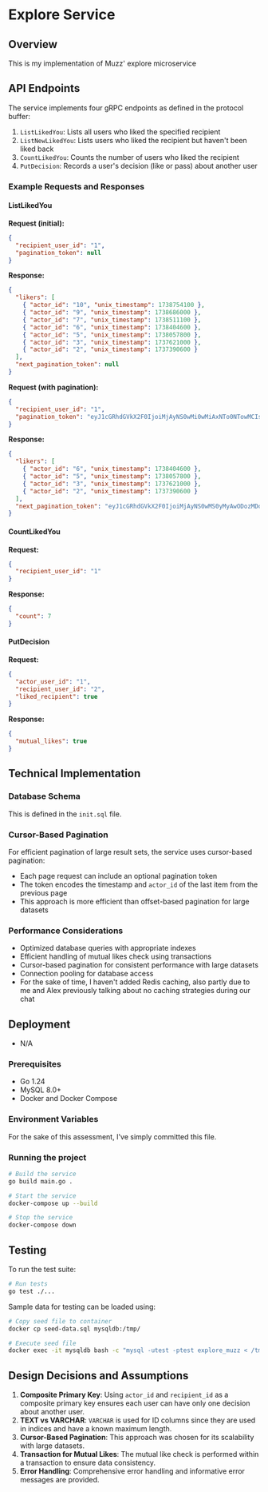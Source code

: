 # Explore Service

## Overview

This is my implementation of Muzz' explore microservice

## API Endpoints

The service implements four gRPC endpoints as defined in the protocol buffer:

1. `ListLikedYou`: Lists all users who liked the specified recipient
2. `ListNewLikedYou`: Lists users who liked the recipient but haven't been liked back
3. `CountLikedYou`: Counts the number of users who liked the recipient
4. `PutDecision`: Records a user's decision (like or pass) about another user

### Example Requests and Responses

#### ListLikedYou

**Request (initial):**
```json
{
  "recipient_user_id": "1",
  "pagination_token": null
}
```

**Response:**
```json
{
  "likers": [
    { "actor_id": "10", "unix_timestamp": 1738754100 },
    { "actor_id": "9", "unix_timestamp": 1738686000 },
    { "actor_id": "7", "unix_timestamp": 1738511100 },
    { "actor_id": "6", "unix_timestamp": 1738404600 },
    { "actor_id": "5", "unix_timestamp": 1738057800 },
    { "actor_id": "3", "unix_timestamp": 1737621000 },
    { "actor_id": "2", "unix_timestamp": 1737390600 }
  ],
  "next_pagination_token": null
}
```

**Request (with pagination):**
```json
{
  "recipient_user_id": "1",
  "pagination_token": "eyJ1cGRhdGVkX2F0IjoiMjAyNS0wMi0wMiAxNTo0NTowMCIsImFjdG9yX2lkIjoiNyJ9"
}
```

**Response:**
```json
{
  "likers": [
    { "actor_id": "6", "unix_timestamp": 1738404600 },
    { "actor_id": "5", "unix_timestamp": 1738057800 },
    { "actor_id": "3", "unix_timestamp": 1737621000 },
    { "actor_id": "2", "unix_timestamp": 1737390600 }
  ],
  "next_pagination_token": "eyJ1cGRhdGVkX2F0IjoiMjAyNS0wMS0yMyAwODozMDowMCIsImFjdG9yX2lkIjoiMyJ9"
}
```

#### CountLikedYou

**Request:**
```json
{
  "recipient_user_id": "1"
}
```

**Response:**
```json
{
  "count": 7
}
```

#### PutDecision

**Request:**
```json
{
  "actor_user_id": "1",
  "recipient_user_id": "2",
  "liked_recipient": true
}
```

**Response:**
```json
{
  "mutual_likes": true
}
```

## Technical Implementation

### Database Schema
This is defined in the `init.sql` file.

### Cursor-Based Pagination

For efficient pagination of large result sets, the service uses cursor-based pagination:

- Each page request can include an optional pagination token
- The token encodes the timestamp and `actor_id` of the last item from the previous page
- This approach is more efficient than offset-based pagination for large datasets

### Performance Considerations

- Optimized database queries with appropriate indexes
- Efficient handling of mutual likes check using transactions
- Cursor-based pagination for consistent performance with large datasets
- Connection pooling for database access
- For the sake of time, I haven't added Redis caching, also partly due to me and Alex previously talking about no caching strategies during our chat

## Deployment

- N/A

### Prerequisites

- Go 1.24
- MySQL 8.0+
- Docker and Docker Compose

### Environment Variables
For the sake of this assessment, I've simply committed this file.

### Running the project

```bash
# Build the service
go build main.go .

# Start the service
docker-compose up --build

# Stop the service
docker-compose down
```

## Testing

To run the test suite:
```bash
# Run tests
go test ./...
```

Sample data for testing can be loaded using:
```bash
# Copy seed file to container
docker cp seed-data.sql mysqldb:/tmp/

# Execute seed file
docker exec -it mysqldb bash -c "mysql -utest -ptest explore_muzz < /tmp/seed-data.sql"
```

## Design Decisions and Assumptions

1. **Composite Primary Key**: Using `actor_id` and `recipient_id` as a composite primary key ensures each user can have only one decision about another user.
2. **TEXT vs VARCHAR**: `VARCHAR` is used for ID columns since they are used in indices and have a known maximum length.
3. **Cursor-Based Pagination**: This approach was chosen for its scalability with large datasets.
4. **Transaction for Mutual Likes**: The mutual like check is performed within a transaction to ensure data consistency.
5. **Error Handling**: Comprehensive error handling and informative error messages are provided.

